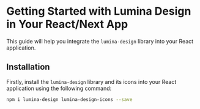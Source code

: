 # Getting Started with Lumina Design in Your React/Next App

This guide will help you integrate the `lumina-design` library into your React application.

## Installation

Firstly, install the `lumina-design` library and its icons into your React application using the following command:

```sh
npm i lumina-design lumina-design-icons --save
```
